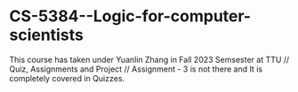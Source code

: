 # CS-5384--Logic-for-computer-scientists 
This course has taken under Yuanlin Zhang in Fall 2023 Semsester at TTU
// Quiz, Assignments and Project
// Assignment - 3 is not there and It is completely covered in Quizzes.
